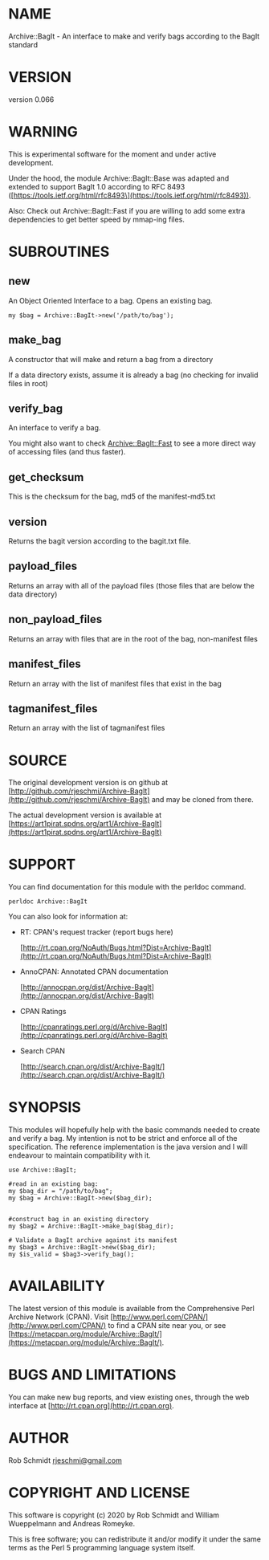 # NAME

Archive::BagIt - An interface to make and verify bags according to the BagIt standard

# VERSION

version 0.066

# WARNING

This is experimental software for the moment and under active development.

Under the hood, the module Archive::BagIt::Base was adapted and extended to
support BagIt 1.0 according to RFC 8493 (\[https://tools.ietf.org/html/rfc8493\](https://tools.ietf.org/html/rfc8493)).

Also: Check out Archive::BagIt::Fast if you are willing to add some extra dependencies to get
better speed by mmap-ing files.

# SUBROUTINES

## new

An Object Oriented Interface to a bag. Opens an existing bag.

    my $bag = Archive::BagIt->new('/path/to/bag');

## make\_bag

A constructor that will make and return a bag from a directory

If a data directory exists, assume it is already a bag (no checking for invalid files in root)

## verify\_bag

An interface to verify a bag.

You might also want to check [Archive::BagIt::Fast](https://metacpan.org/pod/Archive::BagIt::Fast) to see a more direct way of
accessing files (and thus faster).

## get\_checksum

This is the checksum for the bag, md5 of the manifest-md5.txt

## version

Returns the bagit version according to the bagit.txt file.

## payload\_files

Returns an array with all of the payload files (those files that are below the data directory)

## non\_payload\_files

Returns an array with files that are in the root of the bag, non-manifest files

## manifest\_files

Return an array with the list of manifest files that exist in the bag

## tagmanifest\_files

Return an array with the list of tagmanifest files

# SOURCE

The original development version is on github at [http://github.com/rjeschmi/Archive-BagIt](http://github.com/rjeschmi/Archive-BagIt)
and may be cloned from there.

The actual development version is available at [https://art1pirat.spdns.org/art1/Archive-BagIt](https://art1pirat.spdns.org/art1/Archive-BagIt)

# SUPPORT

You can find documentation for this module with the perldoc command.

    perldoc Archive::BagIt

You can also look for information at:

- RT: CPAN's request tracker (report bugs here)

    [http://rt.cpan.org/NoAuth/Bugs.html?Dist=Archive-BagIt](http://rt.cpan.org/NoAuth/Bugs.html?Dist=Archive-BagIt)

- AnnoCPAN: Annotated CPAN documentation

    [http://annocpan.org/dist/Archive-BagIt](http://annocpan.org/dist/Archive-BagIt)

- CPAN Ratings

    [http://cpanratings.perl.org/d/Archive-BagIt](http://cpanratings.perl.org/d/Archive-BagIt)

- Search CPAN

    [http://search.cpan.org/dist/Archive-BagIt/](http://search.cpan.org/dist/Archive-BagIt/)

# SYNOPSIS

This modules will hopefully help with the basic commands needed to create
and verify a bag. My intention is not to be strict and enforce all of the
specification. The reference implementation is the java version
and I will endeavour to maintain compatibility with it.

    use Archive::BagIt;

    #read in an existing bag:
    my $bag_dir = "/path/to/bag";
    my $bag = Archive::BagIt->new($bag_dir);


    #construct bag in an existing directory
    my $bag2 = Archive::BagIt->make_bag($bag_dir);

    # Validate a BagIt archive against its manifest
    my $bag3 = Archive::BagIt->new($bag_dir);
    my $is_valid = $bag3->verify_bag();

# AVAILABILITY

The latest version of this module is available from the Comprehensive Perl
Archive Network (CPAN). Visit [http://www.perl.com/CPAN/](http://www.perl.com/CPAN/) to find a CPAN
site near you, or see [https://metacpan.org/module/Archive::BagIt/](https://metacpan.org/module/Archive::BagIt/).

# BUGS AND LIMITATIONS

You can make new bug reports, and view existing ones, through the
web interface at [http://rt.cpan.org](http://rt.cpan.org).

# AUTHOR

Rob Schmidt <rjeschmi@gmail.com>

# COPYRIGHT AND LICENSE

This software is copyright (c) 2020 by Rob Schmidt and William Wueppelmann and Andreas Romeyke.

This is free software; you can redistribute it and/or modify it under
the same terms as the Perl 5 programming language system itself.
